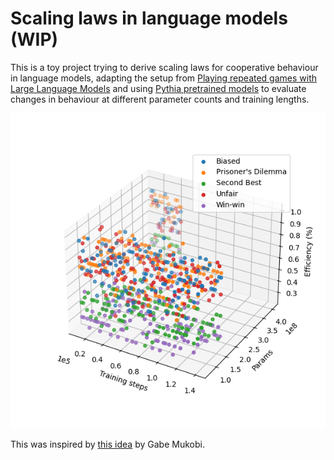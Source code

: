 # Scaling laws in language models (WIP)

This is a toy project trying to derive scaling laws for cooperative behaviour in language models, adapting the setup from [Playing repeated games with Large Language Models](https://arxiv.org/abs/2305.16867) and using [Pythia pretrained models](https://github.com/EleutherAI/pythia) to evaluate changes in behaviour at different parameter counts and training lengths.

![](plots/noisy/params_vs_training_steps_vs_efficiency_3d_scatterplot3.png)

This was inspired by [this idea](https://aisafetyideas.com/?idea=293) by Gabe Mukobi.